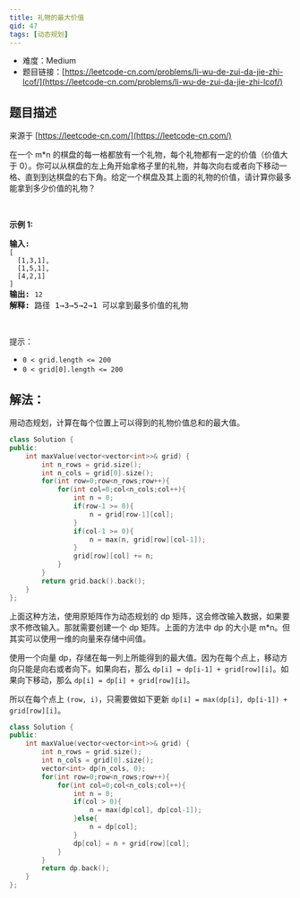```yaml
---
title: 礼物的最大价值
qid: 47
tags: [动态规划]
---
```



- 难度：Medium
- 题目链接：[https://leetcode-cn.com/problems/li-wu-de-zui-da-jie-zhi-lcof/](https://leetcode-cn.com/problems/li-wu-de-zui-da-jie-zhi-lcof/)


## 题目描述

来源于 [https://leetcode-cn.com/](https://leetcode-cn.com/)

<p>在一个 m*n 的棋盘的每一格都放有一个礼物，每个礼物都有一定的价值（价值大于 0）。你可以从棋盘的左上角开始拿格子里的礼物，并每次向右或者向下移动一格、直到到达棋盘的右下角。给定一个棋盘及其上面的礼物的价值，请计算你最多能拿到多少价值的礼物？</p>

<p>&nbsp;</p>

<p><strong>示例 1:</strong></p>

<pre><strong>输入:</strong> 
<code>[
&nbsp; [1,3,1],
&nbsp; [1,5,1],
&nbsp; [4,2,1]
]</code>
<strong>输出:</strong> <code>12
</code><strong>解释:</strong> 路径 1&rarr;3&rarr;5&rarr;2&rarr;1 可以拿到最多价值的礼物</pre>

<p>&nbsp;</p>

<p>提示：</p>

<ul>
    <li><code>0 &lt; grid.length &lt;= 200</code></li>
    <li><code>0 &lt; grid[0].length &lt;= 200</code></li>
</ul>


## 解法：

用动态规划，计算在每个位置上可以得到的礼物价值总和的最大值。

```c++
class Solution {
public:
    int maxValue(vector<vector<int>>& grid) {
        int n_rows = grid.size();
        int n_cols = grid[0].size();
        for(int row=0;row<n_rows;row++){
            for(int col=0;col<n_cols;col++){
                int n = 0;
                if(row-1 >= 0){
                    n = grid[row-1][col];
                }
                if(col-1 >= 0){
                    n = max(n, grid[row][col-1]);
                }
                grid[row][col] += n;
            }
        }
        return grid.back().back();
    }
};
```

上面这种方法，使用原矩阵作为动态规划的 dp 矩阵，这会修改输入数据，如果要求不修改输入。那就需要创建一个 dp 矩阵。上面的方法中 dp 的大小是 m*n。但其实可以使用一维的向量来存储中间值。


使用一个向量 dp，存储在每一列上所能得到的最大值。因为在每个点上，移动方向只能是向右或者向下。如果向右，那么 `dp[i] = dp[i-1] + grid[row][i]`。如果向下移动，那么 `dp[i] = dp[i] + grid[row][i]`。

所以在每个点上 `(row, i)`，只需要做如下更新 `dp[i] = max(dp[i], dp[i-1]) + grid[row][i]`。

```c++
class Solution {
public:
    int maxValue(vector<vector<int>>& grid) {
        int n_rows = grid.size();
        int n_cols = grid[0].size();
        vector<int> dp(n_cols, 0);
        for(int row=0;row<n_rows;row++){
            for(int col=0;col<n_cols;col++){
                int n = 0;
                if(col > 0){
                    n = max(dp[col], dp[col-1]);
                }else{
                    n = dp[col];
                }
                dp[col] = n + grid[row][col];
            }
        }
        return dp.back();
    }
};
```